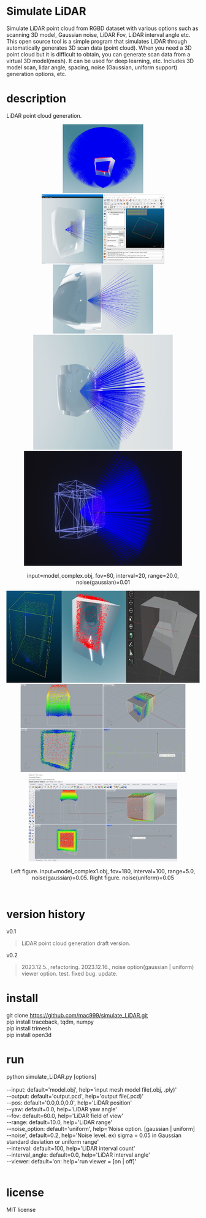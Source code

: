 # Simulate LiDAR
Simulate LiDAR point cloud from RGBD dataset with various options such as scanning 3D model, Gaussian noise, LiDAR Fov, LiDAR interval angle etc.</br>
This open source tool is a simple program that simulates LiDAR through automatically generates 3D scan data (point cloud). When you need a 3D point cloud but it is difficult to obtain, you can generate scan data from a virtual 3D model(mesh). It can be used for deep learning, etc. Includes 3D model scan, lidar angle, spacing, noise (Gaussian, uniform support) generation options, etc. 

# description
LiDAR point cloud generation.</br>
<p align="center">
<img height="180" src="https://github.com/mac999/simulate_LiDAR/blob/main/doc/image.JPG"/>
<img height="180" src="https://github.com/mac999/simulate_LiDAR/blob/main/doc/result1.JPG"/>
<img height="180" src="https://github.com/mac999/simulate_LiDAR/blob/main/doc/result2.JPG"/><br/>
<img height="300" src="https://github.com/mac999/simulate_LiDAR/blob/main/doc/output1.JPG"/>
<img height="300" src="https://github.com/mac999/simulate_LiDAR/blob/main/doc/output2.JPG"/>
<p align="center">input=model_complex.obj, fov=60, interval=20, range=20.0, noise(gaussian)=0.01</p>
</p>
<p align="center">
<img height="240" src="https://github.com/mac999/simulate_LiDAR/blob/main/doc/output3.JPG"/><br/>
<img height="230" src="https://github.com/mac999/simulate_LiDAR/blob/main/doc/check1.JPG"/>
<img height="230" src="https://github.com/mac999/simulate_LiDAR/blob/main/doc/check2.JPG"/>
<p align="center">Left figure. input=model_complex1.obj, fov=180, interval=100, range=5.0, noise(gaussian)=0.05. Right figure. noise(uniform)=0.05</p></br>
</p>

# version history
v0.1</br>
> LiDAR point cloud generation draft version.</br>

v0.2</br>
> 2023.12.5., refactoring. 2023.12.16., noise option(gaussian | uniform) viewer option. test. fixed bug. update.

# install
git clone https://github.com/mac999/simulate_LiDAR.git</br>
pip install traceback, tqdm, numpy</br>
pip install trimesh</br>
pip install open3d</br>

# run
python simulate_LiDAR.py [options]</br></br>
--input: default='model.obj', help='input mesh model file(.obj, .ply)'</br>
--output: default='output.pcd', help='output file(.pcd)'</br>
--pos: default='0.0,0.0,0.0', help='LiDAR position'</br>
--yaw: default=0.0, help='LiDAR yaw angle'</br>
--fov: default=60.0, help='LiDAR field of view'</br>
--range: default=10.0, help='LiDAR range'</br>
--noise_option: default='uniform', help='Noise option. [gaussian | uniform]</br>
--noise', default=0.2, help='Noise level. ex) sigma = 0.05 in Gaussian standard deviation or uniform range'</br>
--interval: default=100, help='LiDAR interval count'</br>
--interval_angle: default=0.0, help='LiDAR interval angle'</br>
--viewer: default='on: help='run viewer = [on | off]'</br>
</br>

# license
MIT license</br>
